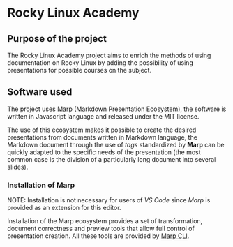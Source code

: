 # Rocky Linux Academy

## Purpose of the project

The Rocky Linux Academy project aims to enrich the methods of using documentation on Rocky Linux by adding the possibility of using presentations for possible courses on the subject.

## Software used

The project uses [Marp](https://marp.app/) (Markdown Presentation Ecosystem), the software is written in Javascript language and released under the MIT license.

The use of this ecosystem makes it possible to create the desired presentations from documents written in Markdown language, the Markdown document through the use of *tags* standardized by **Marp** can be quickly adapted to the specific needs of the presentation (the most common case is the division of a particularly long document into several slides).

### Installation of Marp

NOTE: Installation is not necessary for users of *VS Code* since *Marp* is provided as an extension for this editor.

Installation of the Marp ecosystem provides a set of transformation, document correctness and preview tools that allow full control of presentation creation. All these tools are provided by [Marp CLI](https://github.com/marp-team/marp-cli).
